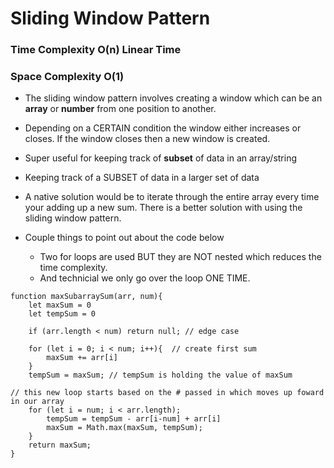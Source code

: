 # Sliding Window Pattern

### Time Complexity O(n) Linear Time

### Space Complexity O(1)

- The sliding window pattern involves creating a window which can be an **array** or **number** from one position to another.

- Depending on a CERTAIN condition the window either increases or closes. If the window closes then a new window is created.

- Super useful for keeping track of **subset** of data in an array/string

- Keeping track of a SUBSET of data in a larger set of data

- A native solution would be to iterate through the entire array every time your adding up a new sum. There is a better solution with using the sliding window pattern.

- Couple things to point out about the code below
  - Two for loops are used BUT they are NOT nested which reduces the time complexity.
  - And technicial we only go over the loop ONE TIME.

```
function maxSubarraySum(arr, num){
    let maxSum = 0
    let tempSum = 0

    if (arr.length < num) return null; // edge case

    for (let i = 0; i < num; i++){  // create first sum
        maxSum += arr[i]
    }
    tempSum = maxSum; // tempSum is holding the value of maxSum

// this new loop starts based on the # passed in which moves up foward in our array
    for (let i = num; i < arr.length);
        tempSum = tempSum - arr[i-num] + arr[i]
        maxSum = Math.max(maxSum, tempSum);
    }
    return maxSum;
}

```
